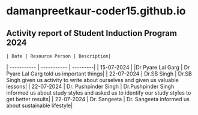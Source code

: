 # damanpreetkaur-coder15.github.io
## Activity report of Student Induction Program 2024

	| Date | Resource Person | Description|
| ----------- | ----------- | ---------|
| 15-07-2024 |  |Dr Pyare Lal Garg | Dr Pyare Lal Garg told us important things|
| 22-07-2024 | Dr.SB Singh | Dr.SB Singh given us activity to write about ourselves and given us valuable lessons|
| 22-07-2024 | Dr. Pushpinder Singh | Dr.Pushpinder Singh informed us about study styles and asked us to identify our study styles to get better results|
| 22-07-2024 | Dr. Sangeeta | Dr. Sangeeta informed us about sustainable lifestyle|